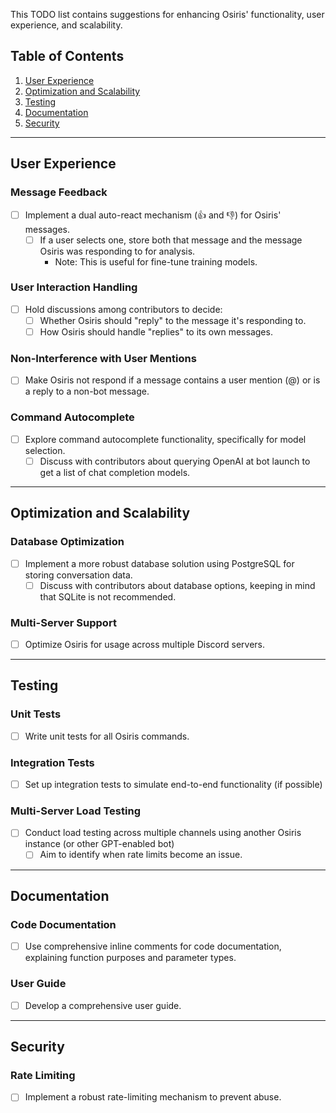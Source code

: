 This TODO list contains suggestions for enhancing Osiris' functionality, user experience, and scalability. 

## Table of Contents

1. [User Experience](#user-experience)
2. [Optimization and Scalability](#optimization-and-scalability)
3. [Testing](#testing)
4. [Documentation](#documentation)
5. [Security](#security)

---

## User Experience

### Message Feedback
- [ ] Implement a dual auto-react mechanism (👍 and 👎) for Osiris' messages.
  - [ ] If a user selects one, store both that message and the message Osiris was responding to for analysis.
    - Note: This is useful for fine-tune training models.

### User Interaction Handling
- [ ] Hold discussions among contributors to decide:
  - [ ] Whether Osiris should "reply" to the message it's responding to.
  - [ ] How Osiris should handle "replies" to its own messages.
  
### Non-Interference with User Mentions
- [ ] Make Osiris not respond if a message contains a user mention (@) or is a reply to a non-bot message.

### Command Autocomplete
- [ ] Explore command autocomplete functionality, specifically for model selection.
  - [ ] Discuss with contributors about querying OpenAI at bot launch to get a list of chat completion models.

---

## Optimization and Scalability

### Database Optimization
- [ ] Implement a more robust database solution using PostgreSQL for storing conversation data.
  - [ ] Discuss with contributors about database options, keeping in mind that SQLite is not recommended.

### Multi-Server Support
- [ ] Optimize Osiris for usage across multiple Discord servers.

---

## Testing

### Unit Tests
- [ ] Write unit tests for all Osiris commands.
  
### Integration Tests
- [ ] Set up integration tests to simulate end-to-end functionality (if possible)

### Multi-Server Load Testing
- [ ] Conduct load testing across multiple channels using another Osiris instance (or other GPT-enabled bot)
  - [ ] Aim to identify when rate limits become an issue.

---

## Documentation

### Code Documentation
- [ ] Use comprehensive inline comments for code documentation, explaining function purposes and parameter types.

### User Guide
- [ ] Develop a comprehensive user guide.

---

## Security

### Rate Limiting
- [ ] Implement a robust rate-limiting mechanism to prevent abuse.